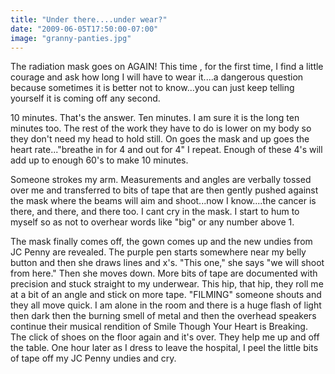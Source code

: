 ```yaml
---
title: "Under there....under wear?"
date: "2009-06-05T17:50:00-07:00"
image: "granny-panties.jpg"
---
```


The radiation mask goes on AGAIN! This time , for the first time, I find a little courage and ask how long I will have to wear it....a dangerous question because sometimes it is better not to know...you can just keep telling yourself it is coming off any second.

10 minutes. That's the answer. Ten minutes. I am sure it is the long ten minutes too. The rest of the work they have to do is lower on my body so they don't need my head to hold still. On goes the mask and up goes the heart rate..."breathe in for 4 and out for 4" I repeat. Enough of these 4's will add up to enough 60's to make 10 minutes.

Someone strokes my arm. Measurements and angles are verbally tossed over me and transferred to bits of tape that are then gently pushed against the mask where the beams will aim and shoot...now I know....the cancer is there, and there, and there too. I cant cry in the mask. I start to hum to myself so as not to overhear words like "big" or any number above 1.

The mask finally comes off, the gown comes up and the new undies from JC Penny are revealed. The purple pen starts somewhere near my belly button and then she draws lines and x's. "This one," she says "we will shoot from here." Then she moves down. More bits of tape are documented with precision and stuck straight to my underwear. This hip, that hip, they roll me at a bit of an angle and stick on more tape.
"FILMING" someone shouts and they all move quick. I am alone in the room and there is a huge flash of light then dark then the burning smell of metal and then the overhead speakers continue their musical rendition of Smile Though Your Heart is Breaking. The click of shoes on the floor again and it's over. They help me up and off the table. One hour later as I dress to leave the hospital, I peel the little bits of tape off my JC Penny undies and cry.